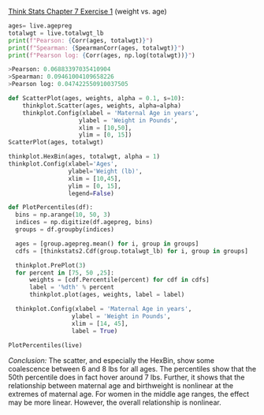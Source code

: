 [Think Stats Chapter 7 Exercise 1](http://greenteapress.com/thinkstats2/html/thinkstats2008.html#toc70) (weight vs. age)

``` python 
ages= live.agepreg
totalwgt = live.totalwgt_lb
print(f"Pearson: {Corr(ages, totalwgt)}")
print(f"Spearman: {SpearmanCorr(ages, totalwgt)}")
print(f"Pearson log: {Corr(ages, np.log(totalwgt))}")

>Pearson: 0.06883397035410904
>Spearman: 0.09461004109658226
>Pearson log: 0.047422550910037505

def ScatterPlot(ages, weights, alpha = 0.1, s=10):
    thinkplot.Scatter(ages, weights, alpha=alpha)
    thinkplot.Config(xlabel = 'Maternal Age in years', 
                    ylabel = 'Weight in Pounds', 
                    xlim = [10,50],
                    ylim = [0, 15])
ScatterPlot(ages, totalwgt)

thinkplot.HexBin(ages, totalwgt, alpha = 1)
thinkplot.Config(xlabel='Ages',
                 ylabel='Weight (lb)',
                 xlim = [10,45],
                 ylim = [0, 15],
                 legend=False)

def PlotPercentiles(df):
  bins = np.arange(10, 50, 3)
  indices = np.digitize(df.agepreg, bins)
  groups = df.groupby(indices)

  ages = [group.agepreg.mean() for i, group in groups]
  cdfs = [thinkstats2.Cdf(group.totalwgt_lb) for i, group in groups]

  thinkplot.PrePlot(3)
  for percent in [75, 50 ,25]:
      weights = [cdf.Percentile(percent) for cdf in cdfs]
      label = '%dth' % percent
      thinkplot.plot(ages, weights, label = label)

  thinkplot.Config(xlabel = 'Maternal Age in years', 
                  ylabel = 'Weight in Pounds', 
                  xlim = [14, 45],
                  label = True)
                  
PlotPercentiles(live)
```
*Conclusion:* The scatter, and especially the HexBin, show some coalescence between 6 and 8 lbs for all ages. The percentiles show that the 50th percentile does in fact hover around 7 lbs. Further, it shows that the relationship between maternal age and birthweight is nonlinear at the extremes of maternal age. For women in the middle age ranges, the effect may be more linear. However, the overall relationship is nonlinear. 
